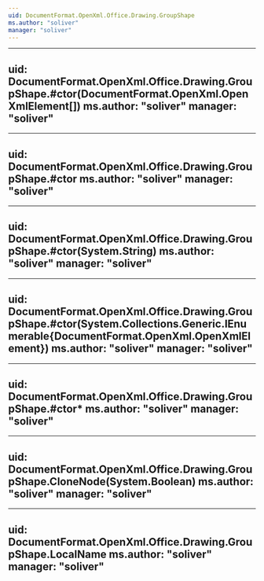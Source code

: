 ```yaml
---
uid: DocumentFormat.OpenXml.Office.Drawing.GroupShape
ms.author: "soliver"
manager: "soliver"
---
```


---
uid: DocumentFormat.OpenXml.Office.Drawing.GroupShape.#ctor(DocumentFormat.OpenXml.OpenXmlElement[])
ms.author: "soliver"
manager: "soliver"
---

---
uid: DocumentFormat.OpenXml.Office.Drawing.GroupShape.#ctor
ms.author: "soliver"
manager: "soliver"
---

---
uid: DocumentFormat.OpenXml.Office.Drawing.GroupShape.#ctor(System.String)
ms.author: "soliver"
manager: "soliver"
---

---
uid: DocumentFormat.OpenXml.Office.Drawing.GroupShape.#ctor(System.Collections.Generic.IEnumerable{DocumentFormat.OpenXml.OpenXmlElement})
ms.author: "soliver"
manager: "soliver"
---

---
uid: DocumentFormat.OpenXml.Office.Drawing.GroupShape.#ctor*
ms.author: "soliver"
manager: "soliver"
---

---
uid: DocumentFormat.OpenXml.Office.Drawing.GroupShape.CloneNode(System.Boolean)
ms.author: "soliver"
manager: "soliver"
---

---
uid: DocumentFormat.OpenXml.Office.Drawing.GroupShape.LocalName
ms.author: "soliver"
manager: "soliver"
---
